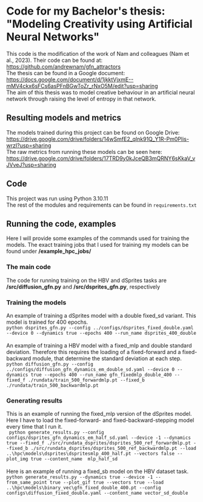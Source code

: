 # Code for my Bachelor's thesis: "Modeling Creativity using Artificial Neural Networks"
This code is the modification of the work of Nam and colleagues (Nam et al., 2023). Their code can be found at: https://github.com/andrewnam/gfn_attractors <br>
The thesis can be found in a Google document: https://docs.google.com/document/d/1jkktVjxmE--mMV4ckx6sFCs6asPFnBGwToZr_rNxO5M/edit?usp=sharing<br>
The aim of this thesis was to model creative behaviour in an artificial neural network through raising the level of entropy in that network.
## Resulting models and metrics
The models trained during this project can be found on Google Drive: https://drive.google.com/drive/folders/14wSmfE2_qlnk91Q_Y1R-Pm0Plis-wrzI?usp=sharing <br>
The raw metrics from running these models can be seen here: https://drive.google.com/drive/folders/17TRD9y0kJceQB3mQRNY6sKkaV_vJVveJ?usp=sharing

## Code
This project was run using Python 3.10.11 <br>
The rest of the modules and requirements can be found in ``` requirements.txt ```<br>
## Running the code, examples
Here I will provide some examples of the commands used for training the models. The exact training jobs that I used for training my models can be found under **/example_hpc_jobs/**<br>
### The main code
The code for running training on the HBV and dSprites tasks are **/src/diffusion_gfn.py** and **/src/dsprites_gfn.py**, respectively
### Training the models
An example of training a dSprites model with a double fixed_sd variant. This model is trained for 400 epochs. <br>
```python dsprites_gfn.py --config ../configs/dsprites_fixed_double.yaml --device 0 --dynamics true --epochs 400 --run_name dsprites_400_double``` <br> <br>
An example of training a HBV model with a fixed_mlp and double standard deviation. Therefore this requires the loading of a fixed-forward and a fixed-backward module, that determine the standard deviation at each step. <br>
```python diffusion_gfn.py --config ../configs/diffusion_gfn_dynamics_em_double_sd.yaml --device 0 --dynamics true --epochs 400 --run_name gfn_fixedmlp_double_400 --fixed_f ./rundata/train_500_forwardmlp.pt --fixed_b ./rundata/train_500_backwardmlp.pt```

### Generating results
This is an example of running the fixed_mlp version of the dSprites model. Here I have to load the fixed-forward- and fixed-backward-stepping model every time that I run it. <br>
``` python generate_results.py --config configs/dsprites_gfn_dynamics_em_half_sd.yaml --device -1 --dynamics true --fixed_f ./src/rundata_dsprites/dsprites_500_ref_forwardmlp.pt --fixed_b ./src/rundata_dsprites/dsprites_500_ref_backwardmlp.pt --load ..\hpc\models\dsprites\dspritesmlp_400_half.pt --vectors false --plot_img true --content_name  mlp_half_sd``` <br> <br>
Here is an example of running a fixed_sb model on the HBV dataset task. <br>
```python generate_results.py --dynamics true --device -1 --from_same_point true --plot_gif true --vectors true --load ..\hpc\models\binary_vec\gfn_fixed_double_400.pt --config configs\diffusion_fixed_double.yaml --content_name vector_sd_double```
